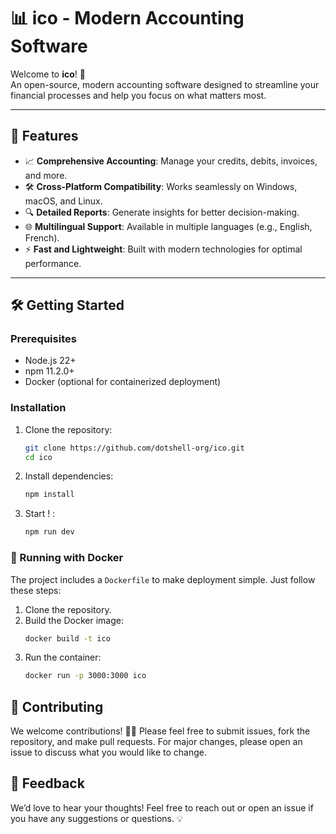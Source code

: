 # 📊 ico - Modern Accounting Software

Welcome to **ico**! 🎉  
An open-source, modern accounting software designed to streamline your financial processes and help you focus on what matters most.  

---

## 🚀 Features
- 📈 **Comprehensive Accounting**: Manage your credits, debits, invoices, and more.
- 🛠️ **Cross-Platform Compatibility**: Works seamlessly on Windows, macOS, and Linux.
- 🔍 **Detailed Reports**: Generate insights for better decision-making.
- 🌐 **Multilingual Support**: Available in multiple languages (e.g., English, French).
- ⚡ **Fast and Lightweight**: Built with modern technologies for optimal performance.

---

## 🛠️ Getting Started

### Prerequisites
- Node.js 22+
- npm 11.2.0+
- Docker (optional for containerized deployment)

### Installation
1. Clone the repository:
   ```bash
   git clone https://github.com/dotshell-org/ico.git
   cd ico
   ```
2. Install dependencies:
   ```bash
   npm install
   ```
3. Start ! :
   ```bash
   npm run dev
   ```
### 🐳 Running with Docker
The project includes a `Dockerfile` to make deployment simple. Just follow these steps:
1. Clone the repository.
2. Build the Docker image:
   ```bash
   docker build -t ico
   ```
3. Run the container:
   ```bash
   docker run -p 3000:3000 ico
   ```
## 🤝 Contributing
We welcome contributions! 🧑‍💻 Please feel free to submit issues, fork the repository, and make pull requests. For major changes, please open an issue to discuss what you would like to change.

## 💬 Feedback
We’d love to hear your thoughts! Feel free to reach out or open an issue if you have any suggestions or questions. 💡
